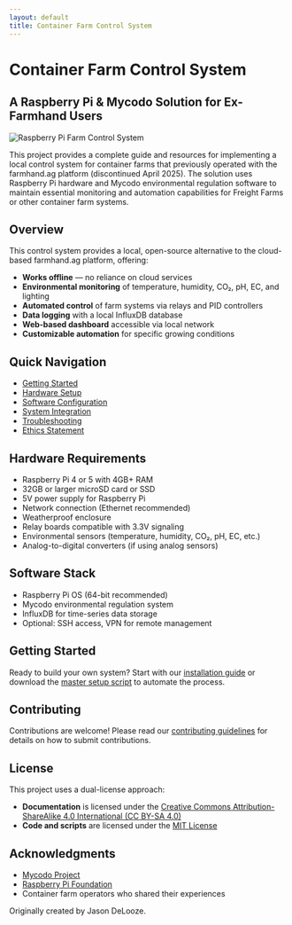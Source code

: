 ```yaml
---
layout: default
title: Container Farm Control System
---
```


# Container Farm Control System

## A Raspberry Pi & Mycodo Solution for Ex-Farmhand Users

![Raspberry Pi Farm Control System](assets/images/header-image.jpg)

This project provides a complete guide and resources for implementing a local control system for container farms that previously operated with the farmhand.ag platform (discontinued April 2025). The solution uses Raspberry Pi hardware and Mycodo environmental regulation software to maintain essential monitoring and automation capabilities for Freight Farms or other container farm systems.

## Overview

This control system provides a local, open-source alternative to the cloud-based farmhand.ag platform, offering:

- **Works offline** — no reliance on cloud services
- **Environmental monitoring** of temperature, humidity, CO₂, pH, EC, and lighting
- **Automated control** of farm systems via relays and PID controllers
- **Data logging** with a local InfluxDB database
- **Web-based dashboard** accessible via local network
- **Customizable automation** for specific growing conditions

## Quick Navigation

- [Getting Started](pages/getting-started.html)
- [Hardware Setup](pages/hardware-setup.html)
- [Software Configuration](pages/software-configuration.html)
- [System Integration](pages/system-integration.html)
- [Troubleshooting](pages/troubleshooting.html)
- [Ethics Statement](pages/ethics.html)

## Hardware Requirements

- Raspberry Pi 4 or 5 with 4GB+ RAM
- 32GB or larger microSD card or SSD
- 5V power supply for Raspberry Pi
- Network connection (Ethernet recommended)
- Weatherproof enclosure
- Relay boards compatible with 3.3V signaling
- Environmental sensors (temperature, humidity, CO₂, pH, EC, etc.)
- Analog-to-digital converters (if using analog sensors)

## Software Stack

- Raspberry Pi OS (64-bit recommended)
- Mycodo environmental regulation system
- InfluxDB for time-series data storage
- Optional: SSH access, VPN for remote management

## Getting Started

Ready to build your own system? Start with our [installation guide](pages/installation.html) or download the [master setup script](https://github.com/example-user/container-farm-control-system/blob/main/scripts/master_setup.sh) to automate the process.

## Contributing

Contributions are welcome! Please read our [contributing guidelines](pages/contributing.html) for details on how to submit contributions.

## License

This project uses a dual-license approach:
- **Documentation** is licensed under the [Creative Commons Attribution-ShareAlike 4.0 International (CC BY-SA 4.0)](license.md)
- **Code and scripts** are licensed under the [MIT License](license.md)

## Acknowledgments

- [Mycodo Project](https://github.com/kizniche/Mycodo)
- [Raspberry Pi Foundation](https://www.raspberrypi.org/)
- Container farm operators who shared their experiences

Originally created by Jason DeLooze.

